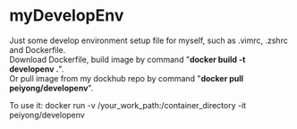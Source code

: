# myDevelopEnv
Just some develop environment setup file for myself, such as .vimrc, .zshrc and Dockerfile.  
Download Dockerfile, build image by command "**docker build -t developenv .**".  
Or pull image from my dockhub repo by command "**docker pull peiyong/developenv**".      

To use it:
docker run -v /your_work_path:/container_directory -it peiyong/developenv
